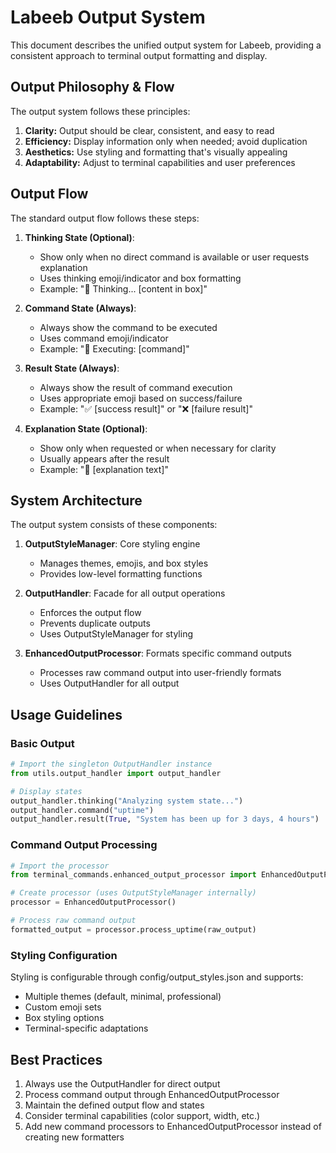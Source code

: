 # Labeeb Output System

This document describes the unified output system for Labeeb, providing a consistent approach to terminal output formatting and display.

## Output Philosophy & Flow

The output system follows these principles:

1. **Clarity:** Output should be clear, consistent, and easy to read
2. **Efficiency:** Display information only when needed; avoid duplication
3. **Aesthetics:** Use styling and formatting that's visually appealing
4. **Adaptability:** Adjust to terminal capabilities and user preferences

## Output Flow

The standard output flow follows these steps:

1. **Thinking State (Optional)**: 
   - Show only when no direct command is available or user requests explanation
   - Uses thinking emoji/indicator and box formatting
   - Example: "🤔 Thinking... [content in box]"

2. **Command State (Always)**: 
   - Always show the command to be executed
   - Uses command emoji/indicator
   - Example: "📌 Executing: [command]"

3. **Result State (Always)**:
   - Always show the result of command execution
   - Uses appropriate emoji based on success/failure
   - Example: "✅ [success result]" or "❌ [failure result]"

4. **Explanation State (Optional)**:
   - Show only when requested or when necessary for clarity
   - Usually appears after the result
   - Example: "💬 [explanation text]"

## System Architecture

The output system consists of these components:

1. **OutputStyleManager**: Core styling engine
   - Manages themes, emojis, and box styles
   - Provides low-level formatting functions

2. **OutputHandler**: Facade for all output operations
   - Enforces the output flow
   - Prevents duplicate outputs
   - Uses OutputStyleManager for styling

3. **EnhancedOutputProcessor**: Formats specific command outputs
   - Processes raw command output into user-friendly formats
   - Uses OutputHandler for all output

## Usage Guidelines

### Basic Output

```python
# Import the singleton OutputHandler instance
from utils.output_handler import output_handler

# Display states
output_handler.thinking("Analyzing system state...")
output_handler.command("uptime")
output_handler.result(True, "System has been up for 3 days, 4 hours")
```

### Command Output Processing

```python
# Import the processor
from terminal_commands.enhanced_output_processor import EnhancedOutputProcessor

# Create processor (uses OutputStyleManager internally)
processor = EnhancedOutputProcessor()

# Process raw command output
formatted_output = processor.process_uptime(raw_output)
```

### Styling Configuration

Styling is configurable through config/output_styles.json and supports:

- Multiple themes (default, minimal, professional)
- Custom emoji sets
- Box styling options
- Terminal-specific adaptations

## Best Practices

1. Always use the OutputHandler for direct output
2. Process command output through EnhancedOutputProcessor
3. Maintain the defined output flow and states
4. Consider terminal capabilities (color support, width, etc.)
5. Add new command processors to EnhancedOutputProcessor instead of creating new formatters
